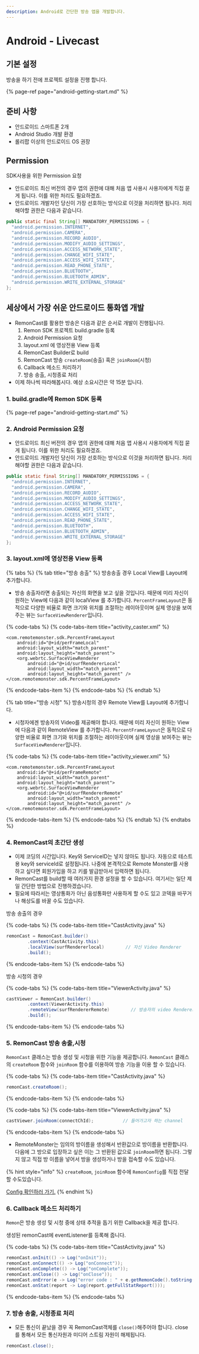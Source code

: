 ```yaml
---
description: Android로 간단한 방송 앱을 개발합니다.
---
```


# Android - Livecast

## 기본 설정

방송을 하기 전에 프로젝트 설정을 진행 합니다.

{% page-ref page="android-getting-start.md" %}

## 준비 사항

* 안드로이드 스마트폰 2개
* Android Studio 개발 환경
* 롤리팝 이상의 안드로이드 OS 권장

## Permission

SDK사용을 위한 Permission 요청

* 안드로이드 최신 버전의 경우 앱의 권한에 대해 처음 앱 사용시 사용자에게 직접 묻게 됩니다. 이를 위한 처리도 필요하겠죠.
* 안드로이드 개발자인 당신이 가장 선호하는 방식으로 이것을 처리하면 됩니다. 처리해야할 권한은 다음과 같습니다.

```java
public static final String[] MANDATORY_PERMISSIONS = {
  "android.permission.INTERNET",
  "android.permission.CAMERA",
  "android.permission.RECORD_AUDIO",
  "android.permission.MODIFY_AUDIO_SETTINGS",
  "android.permission.ACCESS_NETWORK_STATE",
  "android.permission.CHANGE_WIFI_STATE",
  "android.permission.ACCESS_WIFI_STATE",
  "android.permission.READ_PHONE_STATE",
  "android.permission.BLUETOOTH",
  "android.permission.BLUETOOTH_ADMIN",
  "android.permission.WRITE_EXTERNAL_STORAGE"
};
```

## 세상에서 가장 쉬운 안드로이드 통화앱 개발

* RemonCast를 활용한 방송은 다음과 같은 순서로 개발이 진행됩니다.
  1. Remon SDK 프로젝트 build.gradle 등록
  2. Android Permission 요청
  3. layout.xml 에 영상전용 View 등록
  4. RemonCast Builder로 build
  5. RemonCast 방송 `createRoom`\(송출\) 혹은 `joinRoom`\(시청\)
  6. Callback 메소드 처리하기
  7. 방송 송출,  시청종료 처리
* 이제 하나씩 따라해봅시다. 예상 소요시간은 약 15분 입니다.

### 

### 1. build.gradle에 Remon SDK 등록

{% page-ref page="android-getting-start.md" %}

### 

### 2. Android Permission 요청

* 안드로이드 최신 버전의 경우 앱의 권한에 대해 처음 앱 사용시 사용자에게 직접 묻게 됩니다. 이를 위한 처리도 필요하겠죠.
* 안드로이드 개발자인 당신이 가장 선호하는 방식으로 이것을 처리하면 됩니다. 처리해야할 권한은 다음과 같습니다.

```java
public static final String[] MANDATORY_PERMISSIONS = {
  "android.permission.INTERNET",
  "android.permission.CAMERA",
  "android.permission.RECORD_AUDIO",
  "android.permission.MODIFY_AUDIO_SETTINGS",
  "android.permission.ACCESS_NETWORK_STATE",
  "android.permission.CHANGE_WIFI_STATE",
  "android.permission.ACCESS_WIFI_STATE",
  "android.permission.READ_PHONE_STATE",
  "android.permission.BLUETOOTH",
  "android.permission.BLUETOOTH_ADMIN",
  "android.permission.WRITE_EXTERNAL_STORAGE"
};
```



### 3. layout.xml에 영상전용 View 등록

{% tabs %}
{% tab title="방송 송출" %}
방송송출 경우 Local View를 Layout에 추가합니다.

* 방송 송출자라면 송출되는 자신의 화면을 보고 싶을 것입니다. 때문에 미리 자신이 원하는 View에 다음과 같이 localView 를 추가합니다. `PercentFrameLayout`은 동적으로 다양한 비율로 화면 크기와 위치를 조절하는 레이아웃이며 실제 영상을 보여주는 뷰는 `SurfaceViewRenderer`입니다.

{% code-tabs %}
{% code-tabs-item title="activity\_caster.xml" %}
```markup
<com.remotemonster.sdk.PercentFrameLayout
    android:id="@+id/perFrameLocal"
    android:layout_width="match_parent"
    android:layout_height="match_parent">
    <org.webrtc.SurfaceViewRenderer
        android:id="@+id/surfRendererLocal"
        android:layout_width="match_parent"
        android:layout_height="match_parent" />
</com.remotemonster.sdk.PercentFrameLayout> 
```
{% endcode-tabs-item %}
{% endcode-tabs %}
{% endtab %}

{% tab title="방송 시청" %}
방송시청의 경우 Remote View를 Layout에 추가합니다.

* 시청자에겐 방송자의 Video를 제공해야 합니다. 때문에 미리 자신이 원하는 View에 다음과 같이 RemoteView 를 추가합니다. `PercentFrameLayout`은 동적으로 다양한 비율로 화면 크기와 위치를 조절하는 레이아웃이며 실제 영상을 보여주는 뷰는 `SurfaceViewRenderer`입니다.

{% code-tabs %}
{% code-tabs-item title="activity\_viewer.xml" %}
```markup
<com.remotemonster.sdk.PercentFrameLayout
    android:id="@+id/perFrameRemote"
    android:layout_width="match_parent"
    android:layout_height="match_parent">
    <org.webrtc.SurfaceViewRenderer
        android:id="@+id/surfRendererRemote"
        android:layout_width="match_parent"
        android:layout_height="match_parent" />
</com.remotemonster.sdk.PercentFrameLayout>
```
{% endcode-tabs-item %}
{% endcode-tabs %}
{% endtab %}
{% endtabs %}



### 4. RemonCast의 초간단 생성

* 이제 코딩의 시간입니다. Key와 ServiceID는 넣지 않아도 됩니다. 자동으로 테스트용 key와 serviceId로 설정됩니다. 나중에 본격적으로 Remote Monster를 사용하고 싶다면 회원가입을 하고 키를 발급받아서 입력하면 됩니다.
* RemonCast를 build할 때 여러가지 환경 설정을 할 수 있습니다. 여기서는 일단 제일 간단한 방법으로 진행하겠습니다.
* 필요에 따라서는 영상통화가 아닌 음성통화만 사용하게 할 수도 있고 코덱을 바꾸거나 해상도를 바꿀 수도 있습니다.

방송 송출의 경우

{% code-tabs %}
{% code-tabs-item title="CastActivity.java" %}
```java
remonCast = RemonCast.builder()
        .context(CastActivity.this)
        .localView(surfRendererlocal)        // 자신 Video Renderer
        .build();
```
{% endcode-tabs-item %}
{% endcode-tabs %}

방송 시청의 경우

{% code-tabs %}
{% code-tabs-item title="ViewerActivity.java" %}
```java
castViewer = RemonCast.builder()
        .context(ViewerActivity.this)
        .remoteView(surfRendererRemote)        // 방송자의 video Renderer
        .build();
```
{% endcode-tabs-item %}
{% endcode-tabs %}



### 5. RemonCast 방송 송출,시청

`RemonCast` 클래스는 방송 생성 및 시청을 위한 기능을 제공합니다. `RemonCast` 클래스의 `createRoom` 함수와 `joinRoom` 함수를 이용하여 방송 기능을 이용 할 수 있습니다. 

{% code-tabs %}
{% code-tabs-item title="CastActivity.java" %}
```java
remonCast.createRoom();       
```
{% endcode-tabs-item %}
{% endcode-tabs %}

{% code-tabs %}
{% code-tabs-item title="ViewerActivity.java" %}
```java
castViewer.joinRoom(connectChId);           // 들어가고자 하는 channel
```
{% endcode-tabs-item %}
{% endcode-tabs %}

*  RemoteMonster는 임의의 방이름을 생성해서 반환값으로 방이름을 반환합니다. 다음에 그 방으로 입장하고 싶은 이는 그 반환된 값으로 `joinRoom`하면 됩니다. 그렇지 않고 직접 방 이름을 넣어서 방을 생성하거나 방을 접속할 수도 있습니다.

{% hint style="info" %}
`createRoom`, `joinRoom` 함수에 `RemonConfig`를 직접 전달 할 수도있습니다.

[Config 확인하러 가기.](android-config.md)
{% endhint %}

### 

### 6. Callback 메소드 처리하기

`Remon`은 방송 생성 및 시청 중에 상태 추적을 돕기 위한  Callback을 제공 합니다.

생성된 remonCast에 eventListener를 등록해 줍니다.

{% code-tabs %}
{% code-tabs-item title="CastActivity.java" %}
```java
remonCast.onInit(() -> Log("onInit"));
remonCast.onConnect(() -> Log("onConnect"));
remonCast.onComplete(() -> Log("onComplete"));
remonCast.onClose(() -> Log("onClose"));
remonCast.onError(e -> Log("error code : " + e.getRemonCode().toString()));
remonCast.onStat(report -> Log(report.getFullStatReport()));
```
{% endcode-tabs-item %}
{% endcode-tabs %}



### 7. 방송 송출, 시청종료 처리

* 모든 통신이 끝났을 경우 꼭 RemonCast객체를 `close()`해주어야 합니다. close를 통해서 모든 통신자원과 미디어 스트림 자원이 해제됩니다.

```java
remonCast.close();
```

